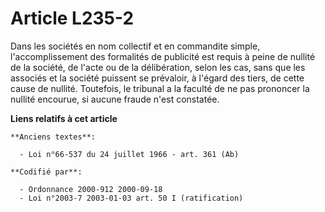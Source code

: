 # Article L235-2

Dans les sociétés en nom collectif et en commandite simple, l'accomplissement des formalités de publicité est requis à peine
de nullité de la société, de l'acte ou de la délibération, selon les cas, sans que les associés et la société puissent se
prévaloir, à l'égard des tiers, de cette cause de nullité. Toutefois, le tribunal a la faculté de ne pas prononcer la nullité
encourue, si aucune fraude n'est constatée.

**Liens relatifs à cet article**

	**Anciens textes**:

	  - Loi n°66-537 du 24 juillet 1966 - art. 361 (Ab)

	**Codifié par**:

	  - Ordonnance 2000-912 2000-09-18
	  - Loi n°2003-7 2003-01-03 art. 50 I (ratification)
